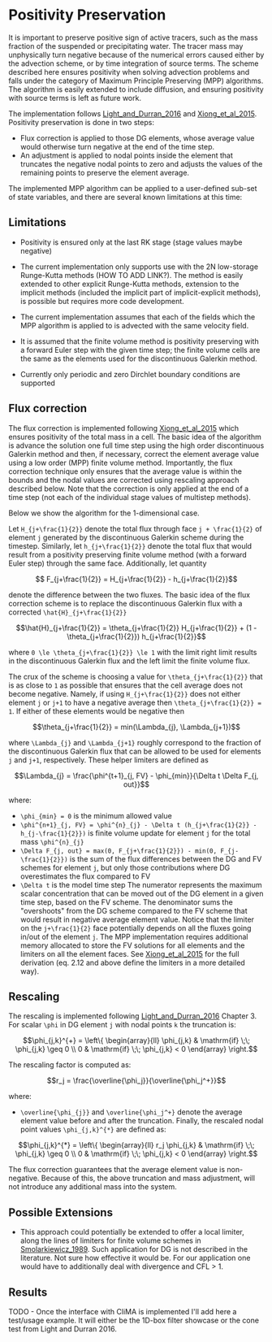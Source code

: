 # Positivity Preservation

It is important to preserve positive sign of active tracers,
  such as the mass fraction of the suspended or precipitating water.
The tracer mass may unphysically turn negative because of the
  numerical errors caused either by the advection scheme,
  or by time integration of source terms.
The scheme described here ensures positivity when solving
  advection problems and falls under the category
  of Maximum Principle Preserving (MPP) algorithms.
The algorithm is easily extended to include diffusion, and
ensuring positivity with source terms is left as future work.

The implementation follows
[Light\_and\_Durran\_2016](https://journals.ametsoc.org/mwr/article/144/12/4771/70817/Preserving-Nonnegativity-in-Discontinuous-Galerkin)
and
[Xiong\_et\_al\_2015](https://epubs.siam.org/doi/10.1137/140965326).
Positivity preservation is done in two steps:
  - Flux correction is applied to those DG elements,
    whose average value would otherwise turn negative
    at the end of the time step.
  - An adjustment is applied to nodal points inside the element
    that truncates the negative nodal points to zero
    and adjusts the values of the remaining points
    to preserve the element average.

The implemented MPP algorithm can be applied to a user-defined sub-set
of state variables, and there are several known limitations at this
time:

## Limitations

 - Positivity is ensured only at the last RK stage (stage values maybe
   negative)

 - The current implementation only supports use with the 2N
   low-storage Runge-Kutta methods (HOW TO ADD LINK?). The
   method is easily extended to other explicit Runge-Kutta methods,
   extension to the implicit methods (included the implicit part of
   implicit-explicit methods), is possible but requires more code
   development.

 - The current implementation assumes that each of the fields which
   the MPP algorithm is applied to is advected with the same velocity
   field.

 - It is assumed that the finite volume method is positivity
   preserving with a forward Euler step with the given time step; the
   finite volume cells are the same as the elements used for the
   discontinuous Galerkin method.

 - Currently only periodic and zero Dirchlet boundary conditions are
   supported

## Flux correction

The flux correction is implemented following
  [Xiong\_et\_al\_2015](https://epubs.siam.org/doi/10.1137/140965326)
  which ensures positivity of the total mass in a cell.
The basic idea of the algorithm is advance the solution one full time
  step using the high order discontinuous Galerkin method and then, if
  necessary, correct the element average value using a low order (MPP)
  finite volume method.
Importantly, the flux correction technique only ensures that the
  average value is within the bounds and the nodal values are
  corrected using rescaling approach described below.
Note that the correction is only applied at the end of a time step
  (not each of the individual stage values of multistep methods).

Below we show the algorithm for the 1-dimensional case.

Let ``H_{j+\frac{1}{2}}`` denote the total flux through face 
  ``j + \frac{1}{2}`` of element ``j`` generated by the discontinuous
  Galerkin scheme during the timestep.
Similarly, let ``h_{j+\frac{1}{2}}`` denote the total flux that would
  result from a positivity preserving finite volume method (with a
  forward Euler step) through the same face.
Additionally, let quantity
```math
  F_{j+\frac{1}{2}} = H_{j+\frac{1}{2}} - h_{j+\frac{1}{2}}
```
denote the difference between the two fluxes.
The basic idea of the flux correction scheme is to replace the
discontinuous Galerkin flux with a corrected
``\hat{H}_{j+\frac{1}{2}}``
```math
\hat{H}_{j+\frac{1}{2}} = \theta_{j+\frac{1}{2}} H_{j+\frac{1}{2}} + (1 - \theta_{j+\frac{1}{2}}) h_{j+\frac{1}{2}}
```
where ``0 \le \theta_{j+\frac{1}{2}} \le 1`` with the limit right
  limit results in the discontinuous Galerkin flux and the left limit
  the finite volume flux.

The crux of the scheme is choosing a value for
  ``\theta_{j+\frac{1}{2}}`` that is as close to ``1`` as possible
  that ensures that the cell average does not become negative.
Namely, if using ``H_{j+\frac{1}{2}}`` does not either element ``j``
  or ``j+1`` to have a negative average then
  ``\theta_{j+\frac{1}{2}} = 1``.
If either of these elements would be negative then
```math
\theta_{j+\frac{1}{2}} = min(\Lambda_{j}, \Lambda_{j+1})
```
where ``\Lambda_{j}`` and ``\Lambda_{j+1}`` roughly correspond to the
  fraction of the discontinuous Galerkin flux that can be allowed to
  be used for elements ``j`` and ``j+1``, respectively.
These helper limiters are defined as
```math
\Lambda_{j} = \frac{\phi^{t+1}_{j, FV} - \phi_{min}}{\Delta t \Delta F_{j, out}}
```
where:
 - ``\phi_{min} = 0`` is the minimum allowed value
 - ``\phi^{n+1}_{j, FV} = \phi^{n}_{j} - \Delta t (h_{j+\frac{1}{2}} - h_{j-\frac{1}{2}})``
     is finite volume update for element ``j`` for the total mass
     ``\phi^{n}_{j}``
 - ``\Delta F_{j, out} = max(0, F_{j+\frac{1}{2}}) - min(0, F_{j-\frac{1}{2}})``
     is the sum of the flux differences between the DG and FV schemes
     for element ``j``, but only those contributions where DG overestimates
     the flux compared to FV
 - ``\Delta t`` is the model time step
The numerator represents the maximum scalar concentration that can be
  moved out of the DG element in a given time step, based on the FV
  scheme.
The denominator sums the "overshoots" from the DG scheme
  compared to the FV scheme that would result in negative average
  element value.
Notice that the limiter on the ``j+\frac{1}{2}`` face potentially depends
  on all the fluxes going in/out of the element ``j``.
The MPP implementation requires additional memory allocated to store the
  FV solutions for all elements and the limiters on all the element faces.
See [Xiong\_et\_al\_2015](https://epubs.siam.org/doi/10.1137/140965326)
  for the full derivation
  (eq. 2.12 and above define the limiters in a more detailed way).

## Rescaling

The rescaling is implemented following
  [Light\_and\_Durran\_2016](https://journals.ametsoc.org/mwr/article/144/12/4771/70817/Preserving-Nonnegativity-in-Discontinuous-Galerkin)
  Chapter 3.
For scalar ``\phi`` in DG element ``j`` with nodal points ``k``
  the truncation is:
```math
\phi_{j,k}^{+} = \left\{
    \begin{array}{ll}
        \phi_{j,k} & \mathrm{if} \;\; \phi_{j,k} \geq 0 \\
        0 & \mathrm{if} \;\; \phi_{j,k} < 0
    \end{array}
\right.
```
The rescaling factor is computed as:
```math
r_j = \frac{\overline{\phi_j}}{\overline{\phi_j^+}}
```
where:
 - ``\overline{\phi_{j}}`` and ``\overline{\phi_j^+}`` denote the average
   element value before and after the truncation.
Finally, the rescaled nodal point values
``\phi_{j,k}^{*}`` are defined as:
```math
\phi_{j,k}^{*} = \left\{
    \begin{array}{ll}
        r_j \phi_{j,k} & \mathrm{if} \;\; \phi_{j,k} \geq 0 \\
        0 & \mathrm{if} \;\; \phi_{j,k} < 0
    \end{array}
\right.
```
The flux correction guarantees that the average element value is non-negative.
Because of this, the above truncation and mass adjustment, will not introduce
  any additional mass into the system.

## Possible Extensions

 - This approach could potentially be extended to offer a local limiter,
   along the lines of limiters for finite volume schemes in
   [Smolarkiewicz\_1989](https://journals.ametsoc.org/mwr/article/117/11/2626/64201/Comment-on-A-Positive-Definite-Advection-Scheme).
   Such application for DG is not described in the literature.
   Not sure how effective it would be.
   For our application one would have to additionally deal with
   divergence and CFL > 1.

## Results

TODO - Once the interface with CliMA is implemented I'll add here a
  test/usage example.
It will either be the 1D-box filter showcase
  or the cone test from Light and Durran 2016.
